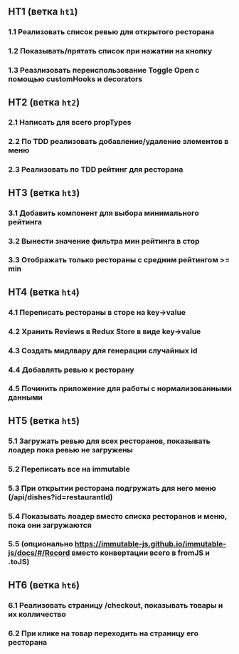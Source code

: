 ## HT1 (ветка `ht1`)

### 1.1 Реализовать список ревью для открытого ресторана

### 1.2 Показывать/прятать список при нажатии на кнопку

### 1.3 Реазлизовать переиспользование Toggle Open с помощью customHooks и decorators

## HT2 (ветка `ht2`)

### 2.1 Написать для всего propTypes

### 2.2 По TDD реализовать добавление/удаление элементов в меню

### 2.3 Реализовать по TDD рейтинг для ресторана

## HT3 (ветка `ht3`)

### 3.1 Добавить компонент для выбора минимального рейтинга

### 3.2 Вынести значение фильтра мин рейтинга в стор

### 3.3 Отображать только рестораны с средним рейтингом >= min

## HT4 (ветка `ht4`)

### 4.1 Переписать рестораны в сторе на key->value

### 4.2 Хранить Reviews в Redux Store в виде key->value

### 4.3 Создать мидлвару для генерации случайных id

### 4.4 Добавлять ревью к ресторану

### 4.5 Починить приложение для работы с нормализованными данными

## HT5 (ветка `ht5`)

### 5.1 Загружать ревью для всех ресторанов, показывать лоадер пока ревью не загружены

### 5.2 Переписать все на immutable

### 5.3 При открытии ресторана подгружать для него меню (/api/dishes?id=restaurantId)

### 5.4 Показывать лоадер вместо списка ресторанов и меню, пока они загружаются

### 5.5 (опционально https://immutable-js.github.io/immutable-js/docs/#/Record вместо конвертации всего в fromJS и .toJS)

## HT6 (ветка `ht6`)

### 6.1 Реализовать страницу /checkout, показывать товары и их колличество

### 6.2 При клике на товар переходить на страницу его ресторана
